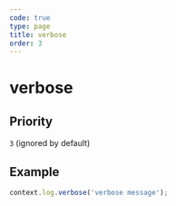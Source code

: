 ```yaml
---
code: true
type: page
title: verbose
order: 3
---
```


# verbose



## Priority

`3` (ignored by default)

## Example

```js
context.log.verbose('verbose message');
```
